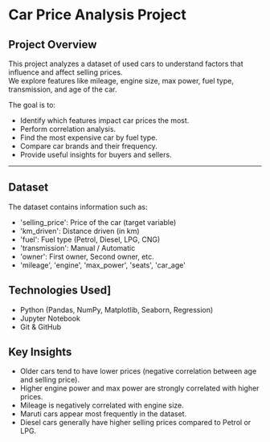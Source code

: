 # Car Price Analysis Project

## Project Overview
This project analyzes a dataset of used cars to understand factors that influence and affect selling prices.  
We explore features like mileage, engine size, max power, fuel type, transmission, and age of the car.  

The goal is to:
- Identify which features impact car prices the most.
- Perform correlation analysis.
- Find the most expensive car by fuel type.
- Compare car brands and their frequency.
- Provide useful insights for buyers and sellers.

---

## Dataset
The dataset contains information such as:
- 'selling_price': Price of the car (target variable)  
- 'km_driven': Distance driven (in km)  
- 'fuel': Fuel type (Petrol, Diesel, LPG, CNG)  
- 'transmission': Manual / Automatic  
- 'owner': First owner, Second owner, etc.  
- 'mileage', 'engine', 'max_power', 'seats', 'car_age'


## Technologies Used]
- Python (Pandas, NumPy, Matplotlib, Seaborn, Regression)
- Jupyter Notebook
- Git & GitHub

## Key Insights
- Older cars tend to have lower prices (negative correlation between age and selling price).  
- Higher engine power and max power are strongly correlated with higher prices.  
- Mileage is negatively correlated with engine size.  
- Maruti cars appear most frequently in the dataset.  
- Diesel cars generally have higher selling prices compared to Petrol or LPG.
